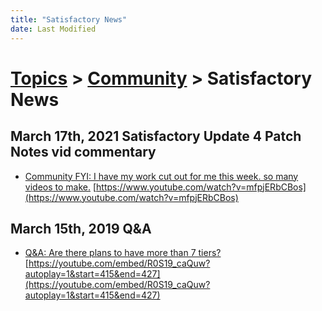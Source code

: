 ```yaml
---
title: "Satisfactory News"
date: Last Modified
---
```

# [Topics](../../topics.md) > [Community](../../topics/community.md) > Satisfactory News

## March 17th, 2021 Satisfactory Update 4 Patch Notes vid commentary
* [Community FYI: I have my work cut out for me this week. so many videos to make.](../../transcriptions/yt-mfpjERbCBos.md) [https://www.youtube.com/watch?v=mfpjERbCBos](https://www.youtube.com/watch?v=mfpjERbCBos)

## March 15th, 2019 Q&A
* [Q&A: Are there plans to have more than 7 tiers?](../../transcriptions/yt-R0S19_caQuw,415.66,426.78.md) [https://youtube.com/embed/R0S19_caQuw?autoplay=1&start=415&end=427](https://youtube.com/embed/R0S19_caQuw?autoplay=1&start=415&end=427)
